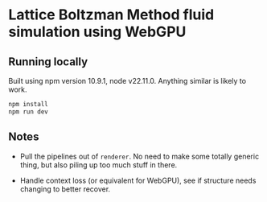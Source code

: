 # Lattice Boltzman Method fluid simulation using WebGPU

## Running locally
Built using npm version 10.9.1, node v22.11.0. Anything similar is likely to work.

```sh
npm install
npm run dev
```

## Notes
- Pull the pipelines out of `renderer`. No need to make some totally generic thing, but also piling up too much stuff in there.

- Handle context loss (or equivalent for WebGPU), see if structure needs changing to better recover.

